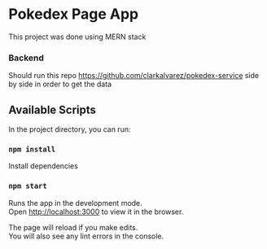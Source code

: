 # Pokedex Page App

This project was done using MERN stack

### Backend

Should run this repo https://github.com/clarkalvarez/pokedex-service side by side in order to get the data

## Available Scripts

In the project directory, you can run:

### `npm install`

Install dependencies

### `npm start`

Runs the app in the development mode.\
Open [http://localhost:3000](http://localhost:3000) to view it in the browser.

The page will reload if you make edits.\
You will also see any lint errors in the console.
